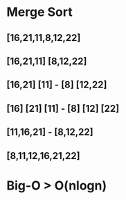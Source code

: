 # Merge Sort

## [16,21,11,8,12,22]



## [16,21,11] [8,12,22]



## [16,21] [11] - [8] [12,22]

## [16] [21] [11] - [8] [12] [22]



## [11,16,21] - [8,12,22]



## [8,11,12,16,21,22]

# Big-O > O(nlogn)
